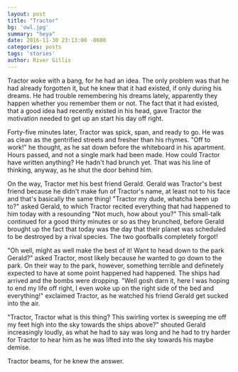 ```yaml
---
layout: post
title: "Tractor"
bg: 'owl.jpg'
summary: "heya"
date: 2016-11-30 23:13:00 -0600
categories: posts
tags: 'stories'
author: River Gillis
---
```

Tractor woke with a bang, for he had an idea. The only problem was that he had already forgotten it, but he knew that it had existed, if only during his dreams. He had trouble remembering his dreams lately, apparently they happen whether you remember them or not. The fact that it had existed, that a good idea had recently existed in his head, gave Tractor the motivation needed to get up an start his day off right.  

Forty-five minutes later, Tractor was spick, span, and ready to go. He was as clean as the gentrified streets and fresher than his rhymes. "Off to work!" he thought, as he sat down before the whiteboard in his apartment. Hours passed, and not a single mark had been made. How could Tractor have written anything? He hadn't had brunch yet. That was his line of thinking, anyway, as he shut the door behind him.   

On the way, Tractor met his best friend Gerald. Gerald was Tractor's best friend because he didn't make fun of Tractor's name, at least not to his face and that's basically the same thing! "Tractor my dude, whatcha been up to?" asked Gerald, to which Tractor recited everything that had happened to him today with a resounding "Not much, how about you?" This small-talk continued for a good thirty minutes or so as they brunched, before Gerald brought up the fact that today was the day that their planet was scheduled to be destroyed by a rival species. The two goofballs completely forgot! 

"Oh well, might as well make the best of it! Want to head down to the park Gerald?" asked Tractor, most likely because he wanted to go down to the park. On their way to the park, however, something terrible and definetely expected to have at some point happened had happened. The ships had arrived and the bombs were dropping. "Well gosh darn it, here I was hoping to end my life off right, I even woke up on the right side of the bed and everything!" exclaimed Tractor, as he watched his friend Gerald get sucked into the air.  

"Tractor, Tractor what is this thing? This swirling vortex is sweeping me off my feet high into the sky towards the ships above?" shouted Gerald increasingly loudly, as what he had to say was long and he had to try harder for Tractor to hear him as he was lifted into the sky towards his maybe demise.  

Tractor beams, for he knew the answer.